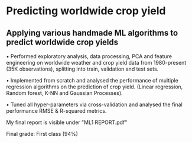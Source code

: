 # Predicting worldwide crop yield
## Applying various handmade ML algorithms to predict worldwide crop yields

• Performed exploratory analysis, data processing, PCA and feature engineering on worldwide weather and crop yield data from 1980-present (35K observations), splitting into train, validation and test sets.

• Implemented from scratch and analysed the performance of multiple regression algorithms on the prediction of crop yield. (Linear regression, Random forest, K-NN and Gaussian Processes).

• Tuned all hyper-parameters via cross-validation and analysed the final performance RMSE & R-squared metrics.

My final report is visible under "ML1 REPORT.pdf"

Final grade: First class (94%)
